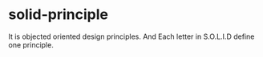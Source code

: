 # solid-principle
It is objected oriented design principles. And Each letter in S.O.L.I.D define one principle.
